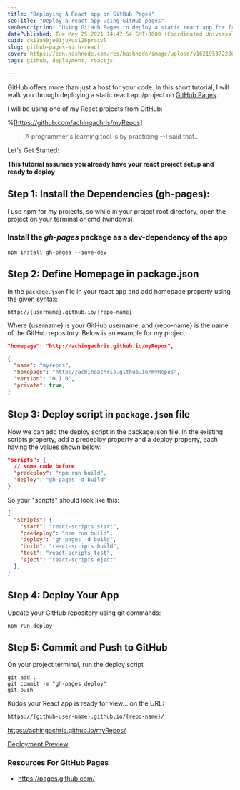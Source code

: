 ```yaml
---
title: "Deploying A React app on GitHub Pages"
seoTitle: "Deploy a react app using GitHub pages"
seoDescription: "Using GitHub Pages to deploy a static react app for free, straight from your GitHub repo"
datePublished: Tue May 25 2021 14:47:54 GMT+0000 (Coordinated Universal Time)
cuid: cki1u90je01jukus12bpraivl
slug: github-pages-with-react
cover: https://cdn.hashnode.com/res/hashnode/image/upload/v1621953722862/AM7JSCoIY.png
tags: github, deployment, reactjs

---
```


GitHub offers more than just a host for your code. In this short tutorial, I will walk you through deploying a static react app/project on  [GitHub Pages](https://pages.github.com/).

I will be using one of my React projects from GitHub:

%[https://github.com/achingachris/myRepos]

>A programmer's learning tool is by practicing     --I said that...

Let's Get Started:

**This tutorial assumes you already have your react project setup and ready to deploy**

## Step 1: Install the Dependencies (gh-pages):

I use npm for my projects, so while in your project root directory, open the project on your terminal or cmd (windows).

### Install the *gh-pages* package as a dev-dependency of the app

```shell
npm install gh-pages --save-dev
```

## Step 2: Define Homepage in package.json

In the `package.json` file in your react app and add homepage property using the given syntax:

```shell
http://{username}.github.io/{repo-name}
```

Where {username} is your GitHub username, and {repo-name} is the name of the GitHub repository. Below is an example for my project:

```JSON
"homepage": "http://achingachris.github.io/myRepos",
```

```JSON
{
  "name": "myrepos",
  "homepage": "http://achingachris.github.io/myRepos",
  "version": "0.1.0",
  "private": true,
}
```

## Step 3: Deploy script in `package.json` file

Now we can add the deploy script in the package.json file. In the existing scripts property, add a predeploy property and a deploy property, each having the values shown below:

```JSON
"scripts": {
  // some code before
  "predeploy": "npm run build",
  "deploy": "gh-pages -d build"
}
```

So your "scripts" should look like this:

```JSON
{
  "scripts": {
    "start": "react-scripts start",
    "predeploy": "npm run build",
    "deploy": "gh-pages -d build",
    "build": "react-scripts build",
    "test": "react-scripts test",
    "eject": "react-scripts eject"
  },
}
```

## Step 4: Deploy Your App
Update your GitHub repository using git commands:

```shell
npm run deploy
```

## Step 5: Commit and Push to GitHub

On your project terminal, run the deploy script

```shell
git add .
git commit -m "gh-pages deploy"
git push
```

Kudos your React app is ready for view... on  the URL: 

```txt
https://{github-user-name}.github.io/{repo-name}/
```

https://achingachris.github.io/myRepos/

[Deployment Preview](https://achingachris.github.io/myRepos/)

### Resources For GitHub Pages

- https://pages.github.com/






